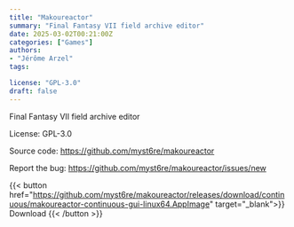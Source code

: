 ```yaml
---
title: "Makoureactor"
summary: "Final Fantasy VII field archive editor"
date: 2025-03-02T00:21:00Z
categories: ["Games"]
authors:
- "Jérôme Arzel"
tags: 

license: "GPL-3.0"
draft: false
---
```


Final Fantasy VII field archive editor

License: GPL-3.0

Source code: <https://github.com/myst6re/makoureactor>

Report the bug: <https://github.com/myst6re/makoureactor/issues/new>  

{{< button href="https://github.com/myst6re/makoureactor/releases/download/continuous/makoureactor-continuous-gui-linux64.AppImage" target="_blank">}}
Download
{{< /button >}}